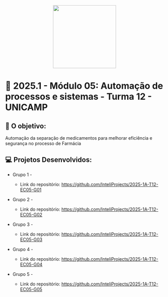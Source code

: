 <div align="center">
    <img src="https://upload.wikimedia.org/wikipedia/pt/thumb/b/b2/UNICAMP_logo.svg/1200px-UNICAMP_logo.svg.png"  width="200">
</div>


# 🙋 2025.1  - Módulo 05: Automação de processos e sistemas - Turma 12 -  UNICAMP


## 🎯 O objetivo:
Automação da separação de medicamentos para melhorar eficiência e segurança no processo de Farmácia

## 💻 Projetos Desenvolvidos: 

- Grupo 1 - 
  - Link do repositório: https://github.com/InteliProjects/2025-1A-T12-EC05-G01

- Grupo 2 - 
  - Link do repositório: https://github.com/InteliProjects/2025-1A-T12-EC05-G02

- Grupo 3 -  
  - Link do repositório: https://github.com/InteliProjects/2025-1A-T12-EC05-G03

- Grupo 4 - 
  - Link do repositório: https://github.com/InteliProjects/2025-1A-T12-EC05-G04

- Grupo 5 - 
  - Link do repositório: https://github.com/InteliProjects/2025-1A-T12-EC05-G05
